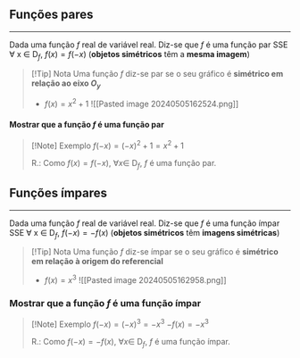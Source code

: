 ## Funções pares
---
Dada uma função $f$ real de variável real.
Diz-se que $f$ é uma função par SSE $\forall$ x $\in$ D$_f$, $f(x)=f(-x)$
(**objetos simétricos** têm a **mesma imagem**)

>[!Tip] Nota
>Uma função $f$ diz-se par se o seu gráfico é **simétrico em relação ao eixo $O_y$**
>- $f(x)=x^2+1$
>![[Pasted image 20240505162524.png]]

#### Mostrar que a função $f$ é uma função par
>[!Note] Exemplo
>$f(-x)=(-x)^2+1=x^2+1$
>
>R.: Como $f(x)=f(-x)$, $\forall x \in$ D$_f$, $f$ é uma função par.

## Funções ímpares
---
Dada uma função $f$ real de variável real.
Diz-se que $f$ é uma função ímpar SSE $\forall$ x $\in$ D$_f$, $f(-x)=-f(x)$
(**objetos simétricos** têm **imagens simétricas**)

>[!Tip] Nota
>Uma função $f$ diz-se ímpar se o seu gráfico é **simétrico em relação à origem do referencial**
>- $f(x)=x^3$
>![[Pasted image 20240505162958.png]]

### Mostrar que a função $f$ é uma função ímpar
>[!Note] Exemplo
>$f(-x)=(-x)^3=-x^3$
>$-f(x)=-x^3$
>
>R.: Como $f(-x)=-f(x)$, $\forall x \in$ D$_f$, $f$ é uma função ímpar.



